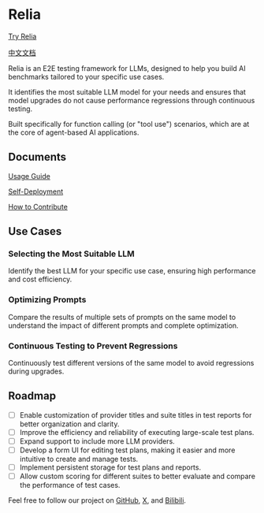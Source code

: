 # Relia

[Try Relia](https://relia.dev/)

[中文文档](./README.zh-CN.md)

Relia is an E2E testing framework for LLMs, designed to help you build AI benchmarks tailored to your specific use cases.

It identifies the most suitable LLM model for your needs and ensures that model upgrades do not cause performance regressions through continuous testing.

Built specifically for function calling (or "tool use") scenarios, which are at the core of agent-based AI applications.

## Documents

[Usage Guide](./docs/guide.en-US.md)

[Self-Deployment](./docs/deployment.en-US.md)

[How to Contribute](./docs/contributing.en-US.md)

## Use Cases

### Selecting the Most Suitable LLM

Identify the best LLM for your specific use case, ensuring high performance and cost efficiency.

### Optimizing Prompts

Compare the results of multiple sets of prompts on the same model to understand the impact of different prompts and complete optimization.

### Continuous Testing to Prevent Regressions

Continuously test different versions of the same model to avoid regressions during upgrades.

## Roadmap

- [ ] Enable customization of provider titles and suite titles in test reports for better organization and clarity.
- [ ] Improve the efficiency and reliability of executing large-scale test plans.
- [ ] Expand support to include more LLM providers.
- [ ] Develop a form UI for editing test plans, making it easier and more intuitive to create and manage tests.
- [ ] Implement persistent storage for test plans and reports.
- [ ] Allow custom scoring for different suites to better evaluate and compare the performance of test cases.

Feel free to follow our project on [GitHub](https://github.com/Yuyz0112/relia), [X](https://x.com/Aryu0112), and [Bilibili](https://space.bilibili.com/489667127).
